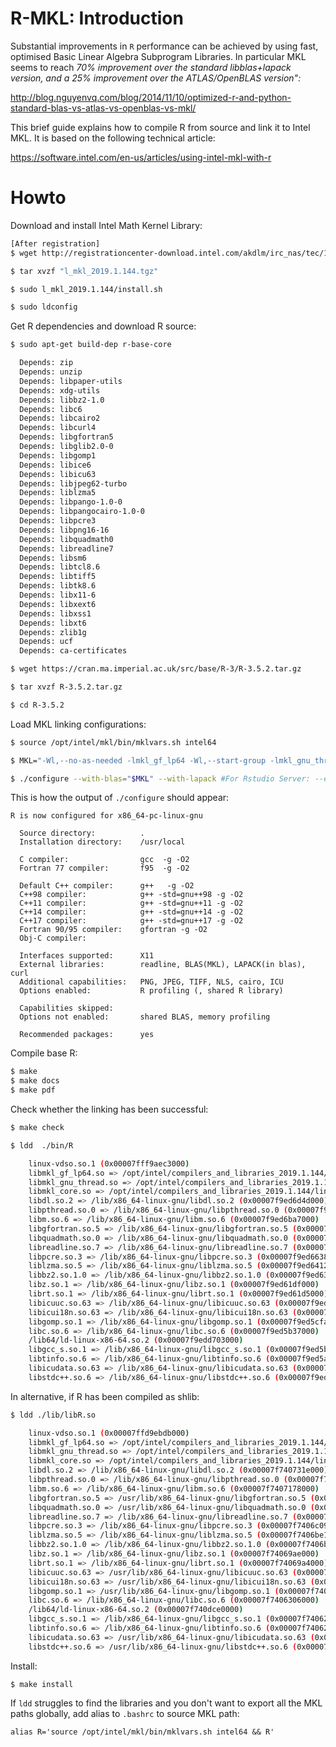 
# R-MKL: Introduction

Substantial improvements in `R` performance can be achieved by using fast, optimised Basic Linear Algebra Subprogram Libraries. In particular MKL seems to reach _70% improvement over the standard libblas+lapack version, and a 25% improvement over the ATLAS/OpenBLAS version":_

http://blog.nguyenvq.com/blog/2014/11/10/optimized-r-and-python-standard-blas-vs-atlas-vs-openblas-vs-mkl/

This brief guide explains how to compile R from source and link it to Intel MKL. It is based on the following technical article:

https://software.intel.com/en-us/articles/using-intel-mkl-with-r

# Howto

Download and install Intel Math Kernel Library:

```bash
[After registration]
$ wget http://registrationcenter-download.intel.com/akdlm/irc_nas/tec/14895/l_mkl_2019.1.144.tgz

$ tar xvzf "l_mkl_2019.1.144.tgz"

$ sudo l_mkl_2019.1.144/install.sh

$ sudo ldconfig
```

Get R dependencies and download R source:

```bash
$ sudo apt-get build-dep r-base-core

  Depends: zip
  Depends: unzip
  Depends: libpaper-utils
  Depends: xdg-utils
  Depends: libbz2-1.0
  Depends: libc6
  Depends: libcairo2
  Depends: libcurl4
  Depends: libgfortran5
  Depends: libglib2.0-0
  Depends: libgomp1
  Depends: libice6
  Depends: libicu63
  Depends: libjpeg62-turbo
  Depends: liblzma5
  Depends: libpango-1.0-0
  Depends: libpangocairo-1.0-0
  Depends: libpcre3
  Depends: libpng16-16
  Depends: libquadmath0
  Depends: libreadline7
  Depends: libsm6
  Depends: libtcl8.6
  Depends: libtiff5
  Depends: libtk8.6
  Depends: libx11-6
  Depends: libxext6
  Depends: libxss1
  Depends: libxt6
  Depends: zlib1g
  Depends: ucf
  Depends: ca-certificates

$ wget https://cran.ma.imperial.ac.uk/src/base/R-3/R-3.5.2.tar.gz

$ tar xvzf R-3.5.2.tar.gz

$ cd R-3.5.2
```

Load MKL linking configurations:

```bash
$ source /opt/intel/mkl/bin/mklvars.sh intel64

$ MKL="-Wl,--no-as-needed -lmkl_gf_lp64 -Wl,--start-group -lmkl_gnu_thread  -lmkl_core  -Wl,--end-group -fopenmp  -ldl -lpthread -lm"

$ ./configure --with-blas="$MKL" --with-lapack #For Rstudio Server: --enable-R-shlib

```

This is how the output of `./configure` should appear:

```
R is now configured for x86_64-pc-linux-gnu

  Source directory:          .
  Installation directory:    /usr/local

  C compiler:                gcc  -g -O2
  Fortran 77 compiler:       f95  -g -O2

  Default C++ compiler:      g++   -g -O2
  C++98 compiler:            g++ -std=gnu++98 -g -O2
  C++11 compiler:            g++ -std=gnu++11 -g -O2
  C++14 compiler:            g++ -std=gnu++14 -g -O2
  C++17 compiler:            g++ -std=gnu++17 -g -O2
  Fortran 90/95 compiler:    gfortran -g -O2
  Obj-C compiler:	      

  Interfaces supported:      X11
  External libraries:        readline, BLAS(MKL), LAPACK(in blas), curl
  Additional capabilities:   PNG, JPEG, TIFF, NLS, cairo, ICU
  Options enabled:           R profiling (, shared R library)

  Capabilities skipped:      
  Options not enabled:       shared BLAS, memory profiling

  Recommended packages:      yes

```

Compile base R:

```bash
$ make
$ make docs
$ make pdf
```

Check whether the linking has been successful:

```bash
$ make check

$ ldd  ./bin/R

	linux-vdso.so.1 (0x00007fff9aec3000)
	libmkl_gf_lp64.so => /opt/intel/compilers_and_libraries_2019.1.144/linux/mkl/lib/intel64_lin/libmkl_gf_lp64.so (0x00007f9edc74f000)
	libmkl_gnu_thread.so => /opt/intel/compilers_and_libraries_2019.1.144/linux/mkl/lib/intel64_lin/libmkl_gnu_thread.so (0x00007f9edaefb000)
	libmkl_core.so => /opt/intel/compilers_and_libraries_2019.1.144/linux/mkl/lib/intel64_lin/libmkl_core.so (0x00007f9ed6d6f000)
	libdl.so.2 => /lib/x86_64-linux-gnu/libdl.so.2 (0x00007f9ed6d4d000)
	libpthread.so.0 => /lib/x86_64-linux-gnu/libpthread.so.0 (0x00007f9ed6d2c000)
	libm.so.6 => /lib/x86_64-linux-gnu/libm.so.6 (0x00007f9ed6ba7000)
	libgfortran.so.5 => /lib/x86_64-linux-gnu/libgfortran.so.5 (0x00007f9ed693a000)
	libquadmath.so.0 => /lib/x86_64-linux-gnu/libquadmath.so.0 (0x00007f9ed68f9000)
	libreadline.so.7 => /lib/x86_64-linux-gnu/libreadline.so.7 (0x00007f9ed66ac000)
	libpcre.so.3 => /lib/x86_64-linux-gnu/libpcre.so.3 (0x00007f9ed6638000)
	liblzma.so.5 => /lib/x86_64-linux-gnu/liblzma.so.5 (0x00007f9ed6412000)
	libbz2.so.1.0 => /lib/x86_64-linux-gnu/libbz2.so.1.0 (0x00007f9ed63fd000)
	libz.so.1 => /lib/x86_64-linux-gnu/libz.so.1 (0x00007f9ed61df000)
	librt.so.1 => /lib/x86_64-linux-gnu/librt.so.1 (0x00007f9ed61d5000)
	libicuuc.so.63 => /lib/x86_64-linux-gnu/libicuuc.so.63 (0x00007f9ed6006000)
	libicui18n.so.63 => /lib/x86_64-linux-gnu/libicui18n.so.63 (0x00007f9ed5d2b000)
	libgomp.so.1 => /lib/x86_64-linux-gnu/libgomp.so.1 (0x00007f9ed5cfa000)
	libc.so.6 => /lib/x86_64-linux-gnu/libc.so.6 (0x00007f9ed5b37000)
	/lib64/ld-linux-x86-64.so.2 (0x00007f9edd703000)
	libgcc_s.so.1 => /lib/x86_64-linux-gnu/libgcc_s.so.1 (0x00007f9ed5b1d000)
	libtinfo.so.6 => /lib/x86_64-linux-gnu/libtinfo.so.6 (0x00007f9ed5aef000)
	libicudata.so.63 => /lib/x86_64-linux-gnu/libicudata.so.63 (0x00007f9ed40ff000)
	libstdc++.so.6 => /lib/x86_64-linux-gnu/libstdc++.so.6 (0x00007f9ed3f7c000)

```
In alternative, if R has been compiled as shlib:

```bash
$ ldd ./lib/libR.so 

	linux-vdso.so.1 (0x00007ffd9ebdb000)
	libmkl_gf_lp64.so => /opt/intel/compilers_and_libraries_2019.1.144/linux/mkl/lib/intel64_lin/libmkl_gf_lp64.so (0x00007f740cd1c000)
	libmkl_gnu_thread.so => /opt/intel/compilers_and_libraries_2019.1.144/linux/mkl/lib/intel64_lin/libmkl_gnu_thread.so (0x00007f740b4c8000)
	libmkl_core.so => /opt/intel/compilers_and_libraries_2019.1.144/linux/mkl/lib/intel64_lin/libmkl_core.so (0x00007f740733c000)
	libdl.so.2 => /lib/x86_64-linux-gnu/libdl.so.2 (0x00007f740731e000)
	libpthread.so.0 => /lib/x86_64-linux-gnu/libpthread.so.0 (0x00007f74072fd000)
	libm.so.6 => /lib/x86_64-linux-gnu/libm.so.6 (0x00007f7407178000)
	libgfortran.so.5 => /usr/lib/x86_64-linux-gnu/libgfortran.so.5 (0x00007f7406f0b000)
	libquadmath.so.0 => /usr/lib/x86_64-linux-gnu/libquadmath.so.0 (0x00007f7406eca000)
	libreadline.so.7 => /lib/x86_64-linux-gnu/libreadline.so.7 (0x00007f7406c7d000)
	libpcre.so.3 => /lib/x86_64-linux-gnu/libpcre.so.3 (0x00007f7406c09000)
	liblzma.so.5 => /lib/x86_64-linux-gnu/liblzma.so.5 (0x00007f7406be1000)
	libbz2.so.1.0 => /lib/x86_64-linux-gnu/libbz2.so.1.0 (0x00007f7406bcc000)
	libz.so.1 => /lib/x86_64-linux-gnu/libz.so.1 (0x00007f74069ae000)
	librt.so.1 => /lib/x86_64-linux-gnu/librt.so.1 (0x00007f74069a4000)
	libicuuc.so.63 => /usr/lib/x86_64-linux-gnu/libicuuc.so.63 (0x00007f74067d5000)
	libicui18n.so.63 => /usr/lib/x86_64-linux-gnu/libicui18n.so.63 (0x00007f74064fa000)
	libgomp.so.1 => /usr/lib/x86_64-linux-gnu/libgomp.so.1 (0x00007f74064c9000)
	libc.so.6 => /lib/x86_64-linux-gnu/libc.so.6 (0x00007f7406306000)
	/lib64/ld-linux-x86-64.so.2 (0x00007f740dce0000)
	libgcc_s.so.1 => /lib/x86_64-linux-gnu/libgcc_s.so.1 (0x00007f74062ec000)
	libtinfo.so.6 => /lib/x86_64-linux-gnu/libtinfo.so.6 (0x00007f74062be000)
	libicudata.so.63 => /usr/lib/x86_64-linux-gnu/libicudata.so.63 (0x00007f74048ce000)
	libstdc++.so.6 => /usr/lib/x86_64-linux-gnu/libstdc++.so.6 (0x00007f740474a000)

```

Install:

```basj
$ make install
```

If `ldd` struggles to find the libraries and you don't want to export all the MKL paths globally, add alias to `.bashrc` to source MKL path:

```
alias R='source /opt/intel/mkl/bin/mklvars.sh intel64 && R'
```

